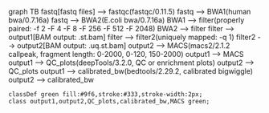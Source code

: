 graph TB 
	fastq[fastq files] --> fastqc(fastqc/0.11.5)
	fastq --> BWA1(human bwa/0.7.16a)
	fastq --> BWA2(E.coli bwa/0.7.16a)
	BWA1 --> filter(properly paired: -f 2 -F 4 -F 8 -F 256 -F 512 -F 2048)
	BWA2 --> filter
	filter --> output1[BAM output: .st.bam]
	filter --> filter2(uniquely mapped: -q 1)
	filter2 --> output2[BAM output: .uq.st.bam]
	output2 --> MACS(macs2/2.1.2 callpeak, fragment length: 0-2000, 0-120, 150-2000)
	output1 --> MACS
	output1 --> QC_plots(deepTools/3.2.0, QC or enrichment plots)
	output2 --> QC_plots
	output1 --> calibrated_bw(bedtools/2.29.2, calibrated bigwiggle)
	output2 --> calibrated_bw


	classDef green fill:#9f6,stroke:#333,stroke-width:2px;
	class output1,output2,QC_plots,calibrated_bw,MACS green;

